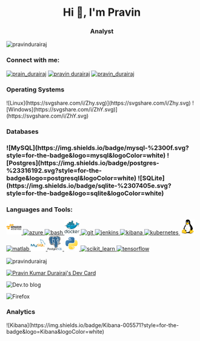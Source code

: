 <h1 align="center">Hi 👋, I'm Pravin</h1>
<h3 align="center">Analyst</h3>

<p align="left"> <img src="https://komarev.com/ghpvc/?username=pravindurairaj&style=plastic" alt="pravindurairaj" /> </p>

<h3 align="left">Connect with me:</h3>
<p align="left">
<a href="https://twitter.com/prain_durairaj" target="blank"><img align="center" src="https://raw.githubusercontent.com/rahuldkjain/github-profile-readme-generator/master/src/images/icons/Social/twitter.svg" alt="prain_durairaj" height="30" width="40" /></a>
<a href="https://linkedin.com/in/pravin durairaj" target="blank"><img align="center" src="https://raw.githubusercontent.com/rahuldkjain/github-profile-readme-generator/master/src/images/icons/Social/linked-in-alt.svg" alt="pravin durairaj" height="30" width="40" /></a>
<a href="https://instagram.com/pravin_durairaj" target="blank"><img align="center" src="https://raw.githubusercontent.com/rahuldkjain/github-profile-readme-generator/master/src/images/icons/Social/instagram.svg" alt="pravin_durairaj" height="30" width="40" /></a>
</p>

<h3 align="left">Operating Systems</h3>
![Linux](https://svgshare.com/i/Zhy.svg)](https://svgshare.com/i/Zhy.svg)
![Windows](https://svgshare.com/i/ZhY.svg)](https://svgshare.com/i/ZhY.svg)


<h3 align="left">Databases<h3>
![MySQL](https://img.shields.io/badge/mysql-%2300f.svg?style=for-the-badge&logo=mysql&logoColor=white)
![Postgres](https://img.shields.io/badge/postgres-%23316192.svg?style=for-the-badge&logo=postgresql&logoColor=white)
![SQLite](https://img.shields.io/badge/sqlite-%2307405e.svg?style=for-the-badge&logo=sqlite&logoColor=white)

<h3 align="left">Languages and Tools:</h3>
<p align="left"> <a href="https://aws.amazon.com" target="_blank"> <img src="https://raw.githubusercontent.com/devicons/devicon/master/icons/amazonwebservices/amazonwebservices-original-wordmark.svg" alt="aws" width="40" height="40"/> </a> <a href="https://azure.microsoft.com/en-in/" target="_blank"> <img src="https://www.vectorlogo.zone/logos/microsoft_azure/microsoft_azure-icon.svg" alt="azure" width="40" height="40"/> </a> <a href="https://www.gnu.org/software/bash/" target="_blank"> <img src="https://www.vectorlogo.zone/logos/gnu_bash/gnu_bash-icon.svg" alt="bash" width="40" height="40"/> </a> <a href="https://www.docker.com/" target="_blank"> <img src="https://raw.githubusercontent.com/devicons/devicon/master/icons/docker/docker-original-wordmark.svg" alt="docker" width="40" height="40"/> </a> <a href="https://git-scm.com/" target="_blank"> <img src="https://www.vectorlogo.zone/logos/git-scm/git-scm-icon.svg" alt="git" width="40" height="40"/> </a> <a href="https://www.jenkins.io" target="_blank"> <img src="https://www.vectorlogo.zone/logos/jenkins/jenkins-icon.svg" alt="jenkins" width="40" height="40"/> </a> <a href="https://www.elastic.co/kibana" target="_blank"> <img src="https://www.vectorlogo.zone/logos/elasticco_kibana/elasticco_kibana-icon.svg" alt="kibana" width="40" height="40"/> </a> <a href="https://kubernetes.io" target="_blank"> <img src="https://www.vectorlogo.zone/logos/kubernetes/kubernetes-icon.svg" alt="kubernetes" width="40" height="40"/> </a> <a href="https://www.linux.org/" target="_blank"> <img src="https://raw.githubusercontent.com/devicons/devicon/master/icons/linux/linux-original.svg" alt="linux" width="40" height="40"/> </a> <a href="https://www.mathworks.com/" target="_blank"> <img src="https://upload.wikimedia.org/wikipedia/commons/2/21/Matlab_Logo.png" alt="matlab" width="40" height="40"/> </a> <a href="https://www.mysql.com/" target="_blank"> <img src="https://raw.githubusercontent.com/devicons/devicon/master/icons/mysql/mysql-original-wordmark.svg" alt="mysql" width="40" height="40"/> </a> <a href="https://www.postgresql.org" target="_blank"> <img src="https://raw.githubusercontent.com/devicons/devicon/master/icons/postgresql/postgresql-original-wordmark.svg" alt="postgresql" width="40" height="40"/> </a> <a href="https://www.python.org" target="_blank"> <img src="https://raw.githubusercontent.com/devicons/devicon/master/icons/python/python-original.svg" alt="python" width="40" height="40"/> </a> <a href="https://scikit-learn.org/" target="_blank"> <img src="https://upload.wikimedia.org/wikipedia/commons/0/05/Scikit_learn_logo_small.svg" alt="scikit_learn" width="40" height="40"/> </a> <a href="https://www.tensorflow.org" target="_blank"> <img src="https://www.vectorlogo.zone/logos/tensorflow/tensorflow-icon.svg" alt="tensorflow" width="40" height="40"/> </a> </p>

<p><img align="center" src="https://github-readme-stats.vercel.app/api/top-langs?username=pravindurairaj&show_icons=true&locale=en&layout=compact" alt="pravindurairaj" /></p>

<a href="https://app.daily.dev/pravindurairaj"><img src="https://api.daily.dev/devcards/b9bf1cae1219465ea345dcfdf4470827.png?r=1pn" width="400" alt="Pravin Kumar Durairaj's Dev Card"/></a>

![Dev.to blog](https://img.shields.io/badge/dev.to-0A0A0A?style=for-the-badge&logo=dev.to&logoColor=white)
  
![Firefox](https://img.shields.io/badge/Firefox-FF7139?style=for-the-badge&logo=Firefox-Browser&logoColor=white)
  
<h3>Analytics</h3>
![Kibana](https://img.shields.io/badge/Kibana-005571?style=for-the-badge&logo=Kibana&logoColor=white)

